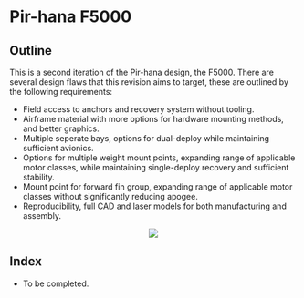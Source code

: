 # Pir-hana F5000

## Outline
This is a second iteration of the Pir-hana design, the F5000. There are several design flaws that this revision aims to target, these are outlined by the following requirements:
* Field access to anchors and recovery system without tooling.
* Airframe material with more options for hardware mounting methods, and better graphics.
* Multiple seperate bays, options for dual-deploy while maintaining sufficient avionics.
* Options for multiple weight mount points, expanding range of applicable motor classes, while maintaining single-deploy recovery and sufficient stability.
* Mount point for forward fin group, expanding range of applicable motor classes without significantly reducing apogee.
* Reproducibility, full CAD and laser models for both manufacturing and assembly.

<p align="center">
  <img src="https://github.com/aihphysics/pirhana-f5000/blob/main/assets/base_figure.png" />
</p>

## Index
* To be completed.
